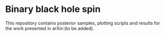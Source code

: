 # Binary black hole spin 

This repository contains posterior samples, plotting scripts and results for the work presented in arXiv:(to be added). 
